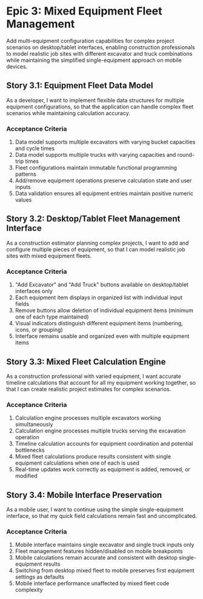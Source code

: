 # Epic 3: Mixed Equipment Fleet Management

Add multi-equipment configuration capabilities for complex project scenarios on desktop/tablet interfaces, enabling construction professionals to model realistic job sites with different excavator and truck combinations while maintaining the simplified single-equipment approach on mobile devices.

## Story 3.1: Equipment Fleet Data Model
As a developer,
I want to implement flexible data structures for multiple equipment configurations,
so that the application can handle complex fleet scenarios while maintaining calculation accuracy.

### Acceptance Criteria
1. Data model supports multiple excavators with varying bucket capacities and cycle times
2. Data model supports multiple trucks with varying capacities and round-trip times
3. Fleet configurations maintain immutable functional programming patterns
4. Add/remove equipment operations preserve calculation state and user inputs
5. Data validation ensures all equipment entries maintain positive numeric values

## Story 3.2: Desktop/Tablet Fleet Management Interface
As a construction estimator planning complex projects,
I want to add and configure multiple pieces of equipment,
so that I can model realistic job sites with mixed equipment fleets.

### Acceptance Criteria
1. "Add Excavator" and "Add Truck" buttons available on desktop/tablet interfaces only
2. Each equipment item displays in organized list with individual input fields
3. Remove buttons allow deletion of individual equipment items (minimum one of each type maintained)
4. Visual indicators distinguish different equipment items (numbering, icons, or grouping)
5. Interface remains usable and organized even with multiple equipment items

## Story 3.3: Mixed Fleet Calculation Engine
As a construction professional with varied equipment,
I want accurate timeline calculations that account for all my equipment working together,
so that I can create realistic project estimates for complex scenarios.

### Acceptance Criteria
1. Calculation engine processes multiple excavators working simultaneously
2. Calculation engine processes multiple trucks serving the excavation operation
3. Timeline calculation accounts for equipment coordination and potential bottlenecks
4. Mixed fleet calculations produce results consistent with single equipment calculations when one of each is used
5. Real-time updates work correctly as equipment is added, removed, or modified

## Story 3.4: Mobile Interface Preservation
As a mobile user,
I want to continue using the simple single-equipment interface,
so that my quick field calculations remain fast and uncomplicated.

### Acceptance Criteria
1. Mobile interface maintains single excavator and single truck inputs only
2. Fleet management features hidden/disabled on mobile breakpoints
3. Mobile calculations remain accurate and consistent with desktop single-equipment results
4. Switching from desktop mixed fleet to mobile preserves first equipment settings as defaults
5. Mobile interface performance unaffected by mixed fleet code complexity
